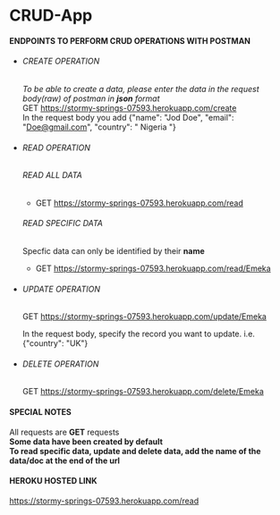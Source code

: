 # CRUD-App
#### ENDPOINTS TO PERFORM CRUD OPERATIONS WITH POSTMAN 
+ ###### CREATE OPERATION 
  *To be able to create a data, please enter the data in the request body(raw) of postman in **json** format*  
  GET https://stormy-springs-07593.herokuapp.com/create  
  In the request body you add {"name": "Jod Doe", "email": "Doe@gmail.com", "country": " Nigeria "}

+ ###### READ OPERATION
  ###### READ ALL DATA
  - GET https://stormy-springs-07593.herokuapp.com/read  
  
  ###### READ SPECIFIC DATA  
  Specfic data can only be identified by their **name** 
  - GET https://stormy-springs-07593.herokuapp.com/read/Emeka
  
+ ###### UPDATE OPERATION
  GET https://stormy-springs-07593.herokuapp.com/update/Emeka  
  
  In the request body, specify the record you want to update. i.e. {"country": "UK"}
  
+ ###### DELETE OPERATION
  GET https://stormy-springs-07593.herokuapp.com/delete/Emeka
  
 #### SPECIAL NOTES
 All requests are **GET** requests  
 **Some data have been created by default**  
 **To read specific data, update and delete data, add the name of the data/doc at the end of the url**
 
 
 
 #### HEROKU HOSTED LINK
 https://stormy-springs-07593.herokuapp.com/read
